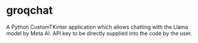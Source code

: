 # groqchat
A Python CustomTKinter application which allows chatting with the Llama model by Meta AI. API key to be directly supplied into the code by the user.
